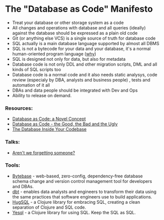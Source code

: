 # The "Database as Code" Manifesto

- Treat your database or other storage system as a code
- All changes and operations with database and all queries (ideally) against the database should be expressed as a plain old code
- Git (or anything else VCS) is a single source of truth for database code
- SQL actually is a main database language supported by almost all DBMS 
- SQL is not a bytecode for your data and your database, it's a normal human-oriented program language ([why](https://gramin.pro/posts/sql-is-not-a-bytecode-for-data))
- SQL is designed not only for data, but also for metadata
- Database code is not only DDL and other migration scripts, DML and all kinds of SQL scripts too
- Database code is a normal code and it also needs static analysys, code review (especialy by DBA, analysts and business people) , tests and automation of it all
- DBAs and data people should be integrated with Dev and Ops
- Ability to release on demand.

### Resources:
- [Database as Code: a Novel Concept](https://dzone.com/articles/database-as-code-a-novel-concept)
- [Database as Code - the Good, the Bad and the Ugly](https://bytebase.com/blog/database-as-code)
- [The Database Inside Your Codebase](https://feifan.blog/posts/the-database-inside-your-codebase)

### Talks:
- [Aren't we forgetting someone?](https://speakerdeck.com/tastapod/arent-we-forgetting-someone)

### Tools:
- [Bytebase](https://github.com/bytebase/bytebase) - web-based, zero-config, dependency-free database schema change and version control management tool for developers and DBAs.
- [dbt](https://github.com/dbt-labs/dbt-core) - enables data analysts and engineers to transform their data using the same practices that software engineers use to build applications.
- [HugSQL](https://www.hugsql.org) - a Clojure library for embracing SQL, creating a clean separation of Clojure and SQL code.
- [Yesql](https://github.com/krisajenkins/yesql) - a Clojure library for using SQL. Keep the SQL as SQL.

